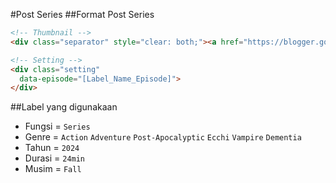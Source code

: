 #Post Series
##Format Post Series
```html
<!-- Thumbnail -->
<div class="separator" style="clear: both;"><a href="https://blogger.googleusercontent.com/img/b/R29vZ2xl/AVvXsEhzUnAL2Ti0ADX4hvae7w_ingPzMqhqiEoct7DLtdAFPF5jwU6f2wG7CRU0PLcMJutvMvgBiXk-RxKGb9EnlVMetYtkzqC-bcUDnvMx3Tb1aYI5gfCl5aFZ3K2yuEbYYQZ3vFVYneZJV5PZgBLKwCDOKZSThmUj7gck4Wtqk4PYQ_seo0rRmlNYwpEa7zTY/s1600/ca039b4ad8eed65f3d6db1af1d1c61be66b70dfc5c6d84_62751220_6a94a2ff61642782eb560ce20b444d29830bb062.webp" style="display: block; padding: 1em 0; text-align: center; "><img alt="" border="0" data-original-height="905" data-original-width="640" src="https://blogger.googleusercontent.com/img/b/R29vZ2xl/AVvXsEhzUnAL2Ti0ADX4hvae7w_ingPzMqhqiEoct7DLtdAFPF5jwU6f2wG7CRU0PLcMJutvMvgBiXk-RxKGb9EnlVMetYtkzqC-bcUDnvMx3Tb1aYI5gfCl5aFZ3K2yuEbYYQZ3vFVYneZJV5PZgBLKwCDOKZSThmUj7gck4Wtqk4PYQ_seo0rRmlNYwpEa7zTY/s1600/ca039b4ad8eed65f3d6db1af1d1c61be66b70dfc5c6d84_62751220_6a94a2ff61642782eb560ce20b444d29830bb062.webp"/></a></div>

<!-- Setting -->
<div class="setting" 
  data-episode="[Label_Name_Episode]">
</div>
```
##Label yang digunakaan
+ Fungsi = `Series`
+ Genre = `Action` `Adventure` `Post-Apocalyptic` `Ecchi` `Vampire` `Dementia`
+ Tahun = `2024`
+ Durasi = `24min`
+ Musim = `Fall`
